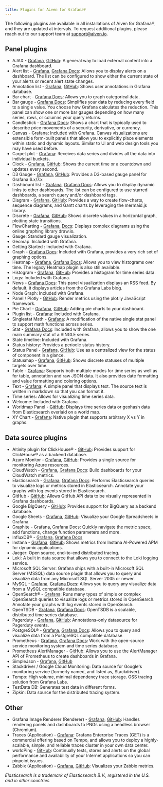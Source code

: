 ```yaml
---
title: Plugins for Aiven for Grafana®
---
```


The following plugins are available in all installations of Aiven for
Grafana®, and they are updated at intervals. To request additional
plugins, please reach out to our support team at [support@aiven.io](mailto:support@aiven.io).

## Panel plugins

-   AJAX -
    [Grafana](https://grafana.com/grafana/plugins/ryantxu-ajax-panel/),
    [GitHub](https://github.com/ryantxu/ajax-panel): A general way to
    load external content into a Grafana dashboard.
-   Alert list -
    [Grafana](https://grafana.com/grafana/plugins/alertlist/), [Grafana
    Docs](https://grafana.com/docs/grafana/v7.5/panels/visualizations/alert-list-panel/):
    Allows you to display alerts on a dashboard. The list can be
    configured to show either the current state of your alerts or recent
    alert state changes.
-   Annotation list -
    [Grafana](https://grafana.com/grafana/plugins/ryantxu-annolist-panel/),
    [GitHub](https://github.com/grafana/grafana/tree/main/public/app/plugins/panel/annolist):
    Shows user annotations in Grafana database.
-   Bar chart - [Grafana
    Docs](https://grafana.com/docs/grafana/latest/visualizations/bar-chart/):
    Allows you to graph categorical data.
-   Bar gauge - [Grafana
    Docs](https://grafana.com/docs/grafana/latest/visualizations/bar-gauge-panel/):
    Simplifies your data by reducing every field to a single value. You
    choose how Grafana calculates the reduction. This panel can show one
    or more bar gauges depending on how many series, rows, or columns
    your query returns.
-   Candlestick - [Grafana
    Docs](https://grafana.com/docs/grafana/latest/visualizations/candlestick/):
    Shows a chart that is typically used to describe price movements of
    a security, derivative, or currency.
-   Canvas - [Grafana](https://grafana.com/grafana/plugins/canvas/):
    Included with Grafana. Canvas visualizations are extensible
    form-built panels that allow you to explicitly place elements within
    static and dynamic layouts. Similar to UI and web design tools you
    may have used before.
-   Carpet plot -
    [Grafana](https://grafana.com/grafana/plugins/petrslavotinek-carpetplot-panel/):
    Receives data series and divides all the data into individual
    buckets.
-   Clock -
    [Grafana](https://grafana.com/grafana/plugins/grafana-clock-panel/),
    [GitHub](https://github.com/grafana/clock-panel): Shows the current
    time or a countdown and updates every second.
-   D3 Gauge -
    [Grafana](https://grafana.com/grafana/plugins/briangann-gauge-panel/),
    [GitHub](https://github.com/briangann/grafana-gauge-panel): Provides
    a D3-based gauge panel for Grafana 6.x/7.x
-   Dashboard list -
    [Grafana](https://grafana.com/grafana/plugins/dashlist/), [Grafana
    Docs](https://docs.grafana.org/reference/dashlist/): Allows you to
    display dynamic links to other dashboards. The list can be
    configured to use starred dashboards, a search query and/or
    dashboard tags.
-   Diagram -
    [Grafana](https://grafana.com/grafana/plugins/jdbranham-diagram-panel/),
    [GitHub](https://github.com/jdbranham/grafana-diagram): Provides a
    way to create flow-charts, sequence diagrams, and Gantt charts by
    leveraging the mermaid.js library.
-   Discrete -
    [Grafana](https://grafana.com/grafana/plugins/natel-discrete-panel/),
    [GitHub](https://github.com/NatelEnergy/grafana-discrete-panel):
    Shows discrete values in a horizontal graph, plotting state
    transitions.
-   FlowCharting -
    [Grafana](https://grafana.com/grafana/plugins/agenty-flowcharting-panel/),
    [Docs](https://algenty.github.io/flowcharting-repository/): Displays
    complex diagrams using the online graphing library draw.io.
-   Gauge: Standard gauge visualization.
-   Geomap: Included with Grafana.
-   Getting Started : Included with Grafana.
-   Graph - [Grafana
    Docs](https://grafana.com/docs/grafana/next/panels-visualizations/visualizations//):
    Included with Grafana, provides a very rich set of graphing options.
-   Heatmap -
    [Grafana](https://grafana.com/grafana/plugins/heatmap-new/),
    [Grafana Docs](https://docs.grafana.org/features/panels/heatmap/):
    Allows you to view histograms over time. The legacy Heatmap plugin
    is also still available.
-   Histogram -
    [Grafana](https://grafana.com/grafana/plugins/mtanda-histogram-panel/),
    [GitHub](https://github.com/mtanda/grafana-histogram-panel):
    Provides a histogram for time series data.
-   Logs: Included with Grafana.
-   News - [Grafana
    Docs](https://grafana.com/docs/grafana/latest/visualizations/news-panel/):
    This panel visualization displays an RSS feed. By default, it
    displays articles from the Grafana Labs blog.
-   Node Graph: Included with Grafana.
-   Panel / Plotly -
    [GitHub](https://github.com/NatelEnergy/grafana-plotly-panel):
    Render metrics using the plot.ly JavaScript framework.
-   Pie Chart -
    [Grafana](https://grafana.com/grafana/plugins/grafana-piechart-panel/),
    [GitHub](https://github.com/grafana/piechart-panel): Adding pie
    charts to your dashboard.
-   Plugin list -
    [Grafana](https://grafana.com/grafana/plugins/pluginlist/): Included
    with Grafana.
-   Singlestat Math -
    [Grafana](https://grafana.com/grafana/plugins/blackmirror1-singlestat-math-panel/):
    A modification of the native single stat panel to support math
    functions across series.
-   Stat - [Grafana
    Docs](https://docs.grafana.org/reference/singlestat/): Included with
    Grafana, allows you to show the one main summary stat of a SINGLE
    series.
-   State timeline: Included with Grafana.
-   Status history: Provides a periodic status history.
-   Status Panel -
    [Grafana](https://grafana.com/grafana/plugins/vonage-status-panel/),
    [GitHub](https://github.com/Vonage/Grafana_Status_panel): Use as a
    centralized view for the status of component in a glance.
-   Statusmap -
    [Grafana](https://grafana.com/grafana/plugins/flant-statusmap-panel/),
    [GitHub](https://github.com/flant/grafana-statusmap): Shows discrete
    statuses of multiple targets over time.
-   Table - [Grafana](https://grafana.com/grafana/plugins/table/):
    Supports both multiple modes for time series as well as for table,
    annotation and raw JSON data. It also provides date formatting and
    value formatting and coloring options.
-   Text - [Grafana](https://grafana.com/grafana/plugins/text/): A
    simple panel that displays text. The source text is written in
    markdown so that you can format it.
-   Time series: Allows for visualizing time series data.
-   Welcome: Included with Grafana.
-   Worldmap Panel -
    [GitHub](https://github.com/grafana/worldmap-panel): Displays time
    series data or geohash data from Elasticsearch overlaid on a world
    map.
-   XY Chart - [Grafana](https://grafana.com/grafana/plugins/text/):
    Native plugin that supports arbitrary X vs Y in graphs.

## Data source plugins

-   Altinity plugin for ClickHouse® -
    [GitHub](https://github.com/Altinity/clickhouse-grafana): Provides
    support for ClickHouse® as a backend database.
-   Azure Monitor -
    [Grafana](https://grafana.com/grafana/plugins/grafana-azure-monitor-datasource/),
    [GitHub](https://github.com/grafana/azure-monitor-datasource):
    Provides a single source for monitoring Azure resources.
-   CloudWatch -
    [Grafana](https://grafana.com/grafana/plugins/cloudwatch/), [Grafana
    Docs](https://docs.grafana.org/datasources/cloudwatch/): Build
    dashboards for your CloudWatch metrics.
-   Elasticsearch -
    [Grafana](https://grafana.com/grafana/plugins/elasticsearch/),
    [Grafana Docs](https://docs.grafana.org/datasources/elasticsearch/):
    Performs Elasticsearch queries to visualize logs or metrics stored
    in Elasticsearch. Annotate your graphs with log events stored in
    Elasticsearch.
-   GitHub - [GitHub](https://github.com/grafana/github-datasource):
    Allows GitHub API data to be visually represented in Grafana
    dashboards.
-   Google BigQuery -
    [GitHub](https://github.com/doitintl/bigquery-grafana): Provides
    support for BigQuery as a backend database.
-   Google Sheets -
    [Grafana](https://grafana.com/grafana/plugins/grafana-googlesheets-datasource/),
    [GitHub](https://github.com/grafana/google-sheets-datasource):
    Visualize your Google Spreadsheets in Grafana.
-   Graphite - [Grafana](https://grafana.com/grafana/plugins/graphite/),
    [Grafana Docs](https://docs.grafana.org/datasources/graphite/):
    Quickly navigate the metric space, add functions, change function
    parameters and more.
-   InfluxDB® -
    [Grafana](https://grafana.com/grafana/plugins/influxdb/), [Grafana
    Docs](https://docs.grafana.org/datasources/influxdb/)
-   Instana -
    [Grafana](https://grafana.com/grafana/plugins/instana-datasource/),
    [GitHub](https://github.com/instana/instana-grafana-datasource):
    Shows metrics from Instana AI-Powered APM for dynamic applications.
-   Jaeger: Open source, end-to-end distributed tracing.
-   Loki: A built in data source that allows you to connect to the Loki
    logging service.
-   Microsoft SQL Server: Grafana ships with a built-in Microsoft SQL
    Server (MSSQL) data source plugin that allows you to query and
    visualize data from any Microsoft SQL Server 2005 or newer.
-   MySQL - [Grafana](https://grafana.com/grafana/plugins/mysql/),
    [Grafana
    Docs](https://docs.grafana.org/features/datasources/mysql/): Allows
    you to query any visualize data from a MySQL compatible database.
-   OpenSearch® -
    [Grafana](https://grafana.com/grafana/plugins/grafana-opensearch-datasource/):
    Runs many types of simple or complex OpenSearch queries to visualize
    logs or metrics stored in OpenSearch. Annotate your graphs with log
    events stored in OpenSearch.
-   OpenTSDB - [Grafana](https://grafana.com/grafana/plugins/opentsdb/),
    [Grafana Docs](https://docs.grafana.org/datasources/opentsdb/):
    OpenTSDB is a scalable, distributed time series database.
-   Pagerduty -
    [Grafana](https://grafana.com/grafana/plugins/xginn8-pagerduty-datasource/),
    [GitHub](https://github.com/xginn8/grafana-pagerduty):
    Annotations-only datasource for Pagerduty events.
-   PostgreSQL® -
    [Grafana](https://grafana.com/grafana/plugins/postgres/), [Grafana
    Docs](https://docs.grafana.org/features/datasources/postgres/):
    Allows you to query and visualize data from a PostgreSQL compatible
    database.
-   Prometheus -
    [Grafana](https://grafana.com/grafana/plugins/prometheus/), [Grafana
    Docs](https://docs.grafana.org/datasources/prometheus/): Work with
    the open-source service monitoring system and time series database.
-   Prometheus AlertManager -
    [GitHub](https://github.com/camptocamp/grafana-prometheus-alertmanager-datasource):
    Allows you to use the AlertManager API of Prometheus to create
    dashboards in Grafana.
-   SimpleJson -
    [Grafana](https://grafana.com/grafana/plugins/grafana-simple-json-datasource/),
    [GitHub](https://github.com/grafana/simple-json-datasource)
-   Stackdriver / Google Cloud Monitoring: Data source for Google\'s
    monitoring service (formerly named, and listed as, Stackdriver).
-   Tempo: High volume, minimal dependency trace storage. OSS tracing
    solution from Grafana Labs.
-   TestData DB: Generates test data in different forms.
-   Zipkin: Data source for the distributed tracing system.

## Other

-   Grafana Image Renderer (Renderer) -
    [Grafana](https://grafana.com/grafana/plugins/grafana-image-renderer/),
    [GitHub](https://github.com/grafana/grafana-image-renderer): Handles
    rendering panels and dashboards to PNGs using a headless browser
    (Chromium).
-   Traces (Application) -
    [Grafana](https://grafana.com/grafana/plugins/grafana-enterprise-traces-app/):
    Grafana Enterprise Traces (GET) is a commercial offering based on
    Tempo, and allows you to deploy a highly-scalable, simple, and
    reliable traces cluster in your own data center.
-   worldPing - [GitHub](https://github.com/raintank/worldping-app):
    Continually tests, stores and alerts on the global performance and
    availability of your Internet applications so you can pinpoint
    issues.
-   Zabbix (Application) -
    [Grafana](https://grafana.com/grafana/plugins/alexanderzobnin-zabbix-app/),
    [GitHub](https://github.com/alexanderzobnin/grafana-zabbix):
    Visualizes your Zabbix metrics.

*Elasticsearch is a trademark of Elasticsearch B.V., registered in the
U.S. and in other countries.*
